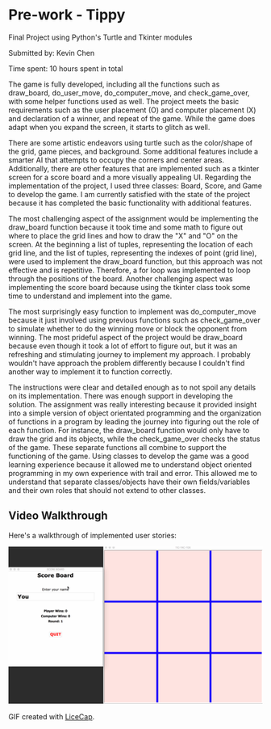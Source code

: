 # Pre-work - Tippy

Final Project using Python's Turtle and Tkinter modules

Submitted by: Kevin Chen

Time spent: 10 hours spent in total

The game is fully developed, including all the functions such as draw_board, do_user_move, do_computer_move, and check_game_over, with some helper functions used as well. The project meets the basic requirements such as the user placement (O) and computer placement (X) and declaration of a winner, and repeat of the game. While the game does adapt when you expand the screen, it starts to glitch as well.

There are some artistic endeavors using turtle such as the color/shape of the grid, game pieces, and background. Some additional features include a smarter AI that attempts to occupy the corners and center areas. Additionally, there are other features that are implemented such as a tkinter screen for a score board and a more visually appealing UI. Regarding the implementation of the project, I used three classes: Board, Score, and Game to develop the game. I am currently satisfied with the state of the project because it has completed the basic functionality with additional features.

The most challenging aspect of the assignment would be implementing the draw_board function because it took time and some math to figure out where to place the grid lines and how to draw the "X" and "O" on the screen. At the beginning a list of tuples, representing the location of each grid line, and the list of tuples, representing the indexes of point (grid line), were used to implement the draw_board function, but this approach was not effective and is repetitive. Therefore, a for loop was implemented to loop through the positions of the board. Another challenging aspect was implementing the score board because using the tkinter class took some time to understand and implement into the game.

The most surprisingly easy function to implement was do_computer_move because it just involved using previous functions such as check_game_over to simulate whether to do the winning move or block the opponent from winning. The most prideful aspect of the project would be draw_board because even though it took a lot of effort to figure out, but it was an refreshing and stimulating journey to implement my approach. I probably wouldn't have approach the problem differently because I couldn't find another way to implement it to function correctly.

The instructions were clear and detailed enough as to not spoil any details on its implementation. There was enough support in developing the solution. The assignment was really interesting because it provided insight into a simple version of object orientated programming and the organization of functions in a program by leading the journey into figuring out the role of each function. For instance, the draw_board function would only have to draw the grid and its objects, while the check_game_over checks the status of the game. These separate functions all combine to support the functioning of the game. Using classes to develop the game was a good learning experience because it allowed me to understand object oriented programming in my own experience with trail and error. This allowed me to understand that separate classes/objects have their own fields/variables and their own roles that should not extend to other classes.

## Video Walkthrough 

Here's a walkthrough of implemented user stories:

![](tic-tac-toe.gif)

GIF created with [LiceCap](http://www.cockos.com/licecap/).
